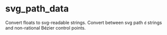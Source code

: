 # svg_path_data

Convert floats to svg-readable strings. Convert between svg path `d` strings and non-rational Bézier control points.
